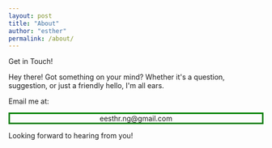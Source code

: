 ```yaml
---
layout: post
title: "About"
author: "esther"
permalink: /about/
---
```





Get in Touch!

Hey there! Got something on your mind? Whether it's a question, suggestion, or just a friendly hello, I'm all ears.

Email me at: 

<div style="text-align: center;border: 3px solid green;">
    eesthr.ng@gmail.com
</div>

Looking forward to hearing from you!